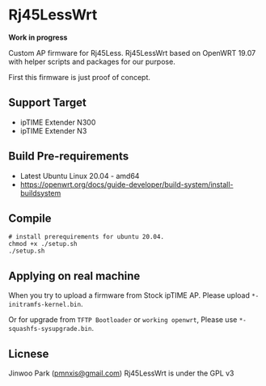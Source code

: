 # Rj45LessWrt

**Work in progress**

Custom AP firmware for Rj45Less.
Rj45LessWrt based on OpenWRT 19.07 with helper scripts and packages for our purpose.

First this firmware is just proof of concept.

## Support Target
 * ipTIME Extender N300
 * ipTIME Extender N3

## Build Pre-requirements
 * Latest Ubuntu Linux 20.04 - amd64
 * https://openwrt.org/docs/guide-developer/build-system/install-buildsystem

## Compile
```shell
# install prerequirements for ubuntu 20.04.
chmod +x ./setup.sh
./setup.sh
```

## Applying on real machine
When you try to upload a firmware from Stock ipTIME AP. Please upload `*-initramfs-kernel.bin`.

Or for upgrade from `TFTP Bootloader` or `working openwrt`, Please use `*-squashfs-sysupgrade.bin`.

## Licnese
Jinwoo Park (pmnxis@gmail.com)
Rj45LessWrt is under the GPL v3